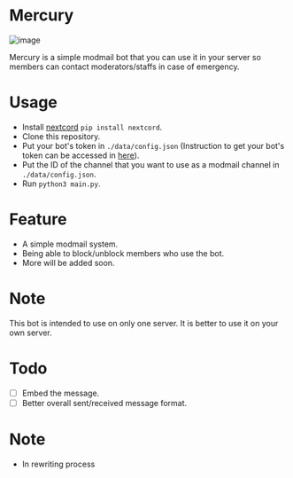 # Mercury
![image](https://user-images.githubusercontent.com/60958064/145025976-2b235bd5-ca19-47c7-82c7-d1eed2fbba90.png)

Mercury is a simple modmail bot that you can use it in your server so members can contact moderators/staffs in case of emergency.

# Usage
- Install [nextcord](https://github.com/nextcord/nextcord) ``pip install nextcord``.
- Clone this repository.
- Put your bot's token in `./data/config.json` (Instruction to get your bot's token can be accessed in [here](https://gist.github.com/Jimmy-Blue/3893c88792a90c8a8faae4f025cf62b8)).
- Put the ID of the channel that you want to use as a modmail channel in `./data/config.json`.
- Run ``python3 main.py``.

# Feature
- A simple modmail system.
- Being able to block/unblock members who use the bot.
- More will be added soon.

# Note
This bot is intended to use on only one server. It is better to use it on your own server.

# Todo
- [ ] Embed the message.
- [ ] Better overall sent/received message format.

# Note
- In rewriting process
